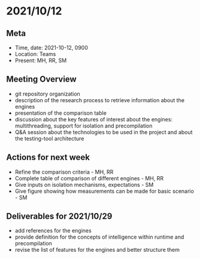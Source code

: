 # 2021/10/12

## Meta

- Time, date: 2021-10-12, 0900
- Location: Teams
- Present: MH, RR, SM

## Meeting Overview

- git repository organization
- description of the research process to retrieve information about the engines
- presentation of the comparison table
- discussion about the key features of interest about the engines: multithreading, support for isolation and precompilation
- Q&A session about the technologies to be used in the project and about the testing-tool architecture

## Actions for next week

- Refine the comparison criteria - MH, RR
- Complete table of comparison of different engines - MH, RR
- Give inputs on isolation mechanisms, expectations - SM
- Give figure showing how measurements can be made for basic scenario - SM

## Deliverables for 2021/10/29
- add references for the engines
- provide definition for the concepts of intelligence within runtime and precompilation
- revise the list of features for the engines and better structure them

